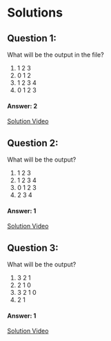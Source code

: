 # Solutions

## Question 1:
What will be the output in the file?

1. 1 2 3
2. 0 1 2
3. 1 2 3 4
4. 0 1 2 3

#### Answer: 2
[Solution Video](#)

## Question 2:
What will be the output?

1. 1 2 3
2. 1 2 3 4
3. 0 1 2 3
4. 2 3 4


#### Answer: 1
[Solution Video](#)

## Question 3:
What will be the output?

1. 3 2 1
2. 2 1 0
3. 3 2 1 0
4. 2 1

#### Answer: 1
[Solution Video](#)
